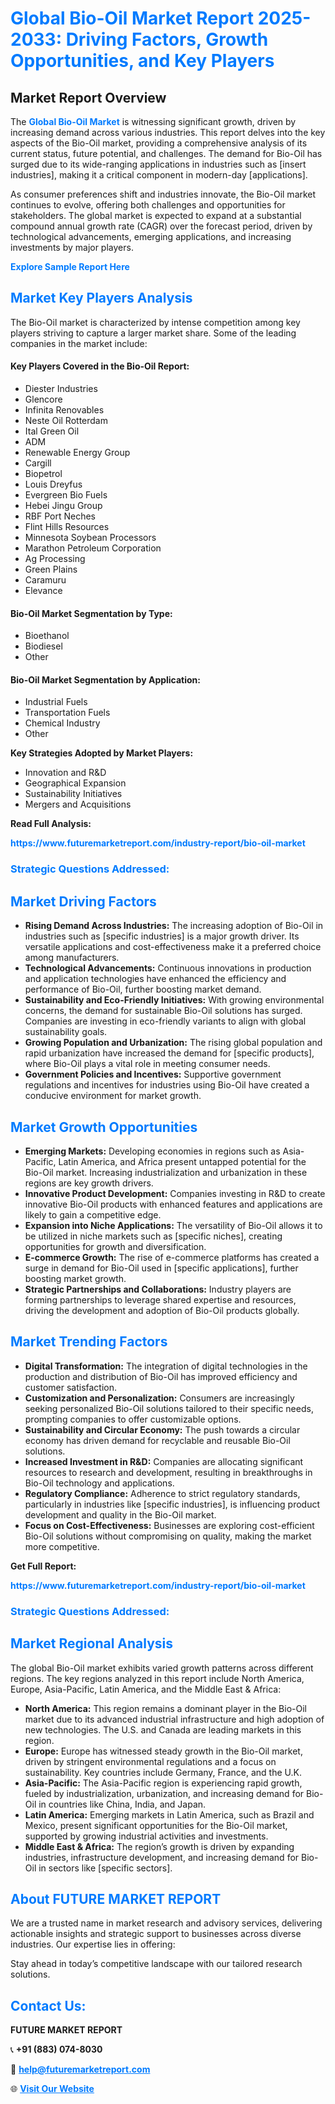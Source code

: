 <h1 style="color: #007BFF;">Global Bio-Oil Market Report 2025-2033: Driving Factors, Growth Opportunities, and Key Players</h1>

<section id="overview">
<h2>Market Report Overview</h2>
<p>The <a href="https://www.futuremarketreport.com/industry-report/bio-oil-market" style="color: #007BFF; text-decoration: none;"><strong>Global Bio-Oil Market</strong></a> is witnessing significant growth, driven by increasing demand across various industries. This report delves into the key aspects of the Bio-Oil market, providing a comprehensive analysis of its current status, future potential, and challenges. The demand for Bio-Oil has surged due to its wide-ranging applications in industries such as [insert industries], making it a critical component in modern-day [applications].</p>
<p>As consumer preferences shift and industries innovate, the Bio-Oil market continues to evolve, offering both challenges and opportunities for stakeholders. The global market is expected to expand at a substantial compound annual growth rate (CAGR) over the forecast period, driven by technological advancements, emerging applications, and increasing investments by major players.</p>
</section>

<section id="overview">
<p><a href="https://www.futuremarketreport.com/request-sample/reportId=115071" style="color: #007BFF; text-decoration: none;"><strong>Explore Sample Report Here</strong></a></p>
</section>

<section id="key-players">
<h2 style="color: #007BFF;">Market Key Players Analysis</h2>
<p>The Bio-Oil market is characterized by intense competition among key players striving to capture a larger market share. Some of the leading companies in the market include:</p>
<h4>Key Players Covered in the Bio-Oil Report:</h4>
<ul><li>Diester Industries</li><li>Glencore</li><li>Infinita Renovables</li><li>Neste Oil Rotterdam</li><li>Ital Green Oil</li><li>ADM</li><li>Renewable Energy Group</li><li>Cargill</li><li>Biopetrol</li><li>Louis Dreyfus</li><li>Evergreen Bio Fuels</li><li>Hebei Jingu Group</li><li>RBF Port Neches</li><li>Flint Hills Resources</li><li>Minnesota Soybean Processors</li><li>Marathon Petroleum Corporation</li><li>Ag Processing</li><li>Green Plains</li><li>Caramuru</li><li>Elevance</li></ul>
<h4>Bio-Oil Market Segmentation by Type:</h4>
<ul><li>Bioethanol</li><li>Biodiesel</li><li>Other</li></ul>

<h4>Bio-Oil Market Segmentation by Application:</h4>
<ul><li>Industrial Fuels</li><li>Transportation Fuels</li><li>Chemical Industry</li><li>Other</li></ul>
<p><strong>Key Strategies Adopted by Market Players:</strong></p>
<ul>
<li>Innovation and R&D</li>
<li>Geographical Expansion</li>
<li>Sustainability Initiatives</li>
<li>Mergers and Acquisitions</li>
</ul>
</section>

<section>
<p><strong>Read Full Analysis: </strong></p><a href="https://www.futuremarketreport.com/industry-report/bio-oil-market" style="color: #007BFF; text-decoration: none;"><strong>https://www.futuremarketreport.com/industry-report/bio-oil-market</strong></a>
<h3 style="color: #007BFF;">Strategic Questions Addressed:</h3>
</section>

<section id="driving-factors">
<h2 style="color: #007BFF;">Market Driving Factors</h2>
<ul>
<li><strong>Rising Demand Across Industries:</strong> The increasing adoption of Bio-Oil in industries such as [specific industries] is a major growth driver. Its versatile applications and cost-effectiveness make it a preferred choice among manufacturers.</li>
<li><strong>Technological Advancements:</strong> Continuous innovations in production and application technologies have enhanced the efficiency and performance of Bio-Oil, further boosting market demand.</li>
<li><strong>Sustainability and Eco-Friendly Initiatives:</strong> With growing environmental concerns, the demand for sustainable Bio-Oil solutions has surged. Companies are investing in eco-friendly variants to align with global sustainability goals.</li>
<li><strong>Growing Population and Urbanization:</strong> The rising global population and rapid urbanization have increased the demand for [specific products], where Bio-Oil plays a vital role in meeting consumer needs.</li>
<li><strong>Government Policies and Incentives:</strong> Supportive government regulations and incentives for industries using Bio-Oil have created a conducive environment for market growth.</li>
</ul>
</section>

<section id="growth-opportunities">
<h2 style="color: #007BFF;">Market Growth Opportunities</h2>
<ul>
<li><strong>Emerging Markets:</strong> Developing economies in regions such as Asia-Pacific, Latin America, and Africa present untapped potential for the Bio-Oil market. Increasing industrialization and urbanization in these regions are key growth drivers.</li>
<li><strong>Innovative Product Development:</strong> Companies investing in R&D to create innovative Bio-Oil products with enhanced features and applications are likely to gain a competitive edge.</li>
<li><strong>Expansion into Niche Applications:</strong> The versatility of Bio-Oil allows it to be utilized in niche markets such as [specific niches], creating opportunities for growth and diversification.</li>
<li><strong>E-commerce Growth:</strong> The rise of e-commerce platforms has created a surge in demand for Bio-Oil used in [specific applications], further boosting market growth.</li>
<li><strong>Strategic Partnerships and Collaborations:</strong> Industry players are forming partnerships to leverage shared expertise and resources, driving the development and adoption of Bio-Oil products globally.</li>
</ul>
</section>

<section id="trending-factors">
<h2 style="color: #007BFF;">Market Trending Factors</h2>
<ul>
<li><strong>Digital Transformation:</strong> The integration of digital technologies in the production and distribution of Bio-Oil has improved efficiency and customer satisfaction.</li>
<li><strong>Customization and Personalization:</strong> Consumers are increasingly seeking personalized Bio-Oil solutions tailored to their specific needs, prompting companies to offer customizable options.</li>
<li><strong>Sustainability and Circular Economy:</strong> The push towards a circular economy has driven demand for recyclable and reusable Bio-Oil solutions.</li>
<li><strong>Increased Investment in R&D:</strong> Companies are allocating significant resources to research and development, resulting in breakthroughs in Bio-Oil technology and applications.</li>
<li><strong>Regulatory Compliance:</strong> Adherence to strict regulatory standards, particularly in industries like [specific industries], is influencing product development and quality in the Bio-Oil market.</li>
<li><strong>Focus on Cost-Effectiveness:</strong> Businesses are exploring cost-efficient Bio-Oil solutions without compromising on quality, making the market more competitive.</li>
</ul>
</section>

<section>
<p><strong>Get Full Report: </strong></p><a href="https://www.futuremarketreport.com/industry-report/bio-oil-market" style="color: #007BFF; text-decoration: none;"><strong>https://www.futuremarketreport.com/industry-report/bio-oil-market</strong></a>
<h3 style="color: #007BFF;">Strategic Questions Addressed:</h3>
</section>


<section id="regional-analysis">
<h2 style="color: #007BFF;">Market Regional Analysis</h2>
<p>The global Bio-Oil market exhibits varied growth patterns across different regions. The key regions analyzed in this report include North America, Europe, Asia-Pacific, Latin America, and the Middle East & Africa:</p>
<ul>
<li><strong>North America:</strong> This region remains a dominant player in the Bio-Oil market due to its advanced industrial infrastructure and high adoption of new technologies. The U.S. and Canada are leading markets in this region.</li>
<li><strong>Europe:</strong> Europe has witnessed steady growth in the Bio-Oil market, driven by stringent environmental regulations and a focus on sustainability. Key countries include Germany, France, and the U.K.</li>
<li><strong>Asia-Pacific:</strong> The Asia-Pacific region is experiencing rapid growth, fueled by industrialization, urbanization, and increasing demand for Bio-Oil in countries like China, India, and Japan.</li>
<li><strong>Latin America:</strong> Emerging markets in Latin America, such as Brazil and Mexico, present significant opportunities for the Bio-Oil market, supported by growing industrial activities and investments.</li>
<li><strong>Middle East & Africa:</strong> The region’s growth is driven by expanding industries, infrastructure development, and increasing demand for Bio-Oil in sectors like [specific sectors].</li>
</ul>
</section>

<footer>
<h2 style="color: #007BFF;">About FUTURE MARKET REPORT</h2>
<p>We are a trusted name in market research and advisory services, delivering actionable insights and strategic support to businesses across diverse industries. Our expertise lies in offering:</p>

<p>Stay ahead in today’s competitive landscape with our tailored research solutions.</p>

<h2 style="color: #007BFF;">Contact Us:</h2>
<p><strong>FUTURE MARKET REPORT</strong></p>
<p>📞 <strong>+91 (883) 074-8030</strong></p>
<p>📧 <strong><a href="mailto:help@futuremarketreport.com" style="color: #007BFF;">help@futuremarketreport.com</a></strong></p>
<p>🌐 <strong><a href="https://www.futuremarketreport.com/" style="color: #007BFF;">Visit Our Website</a></strong></p>
</footer>
